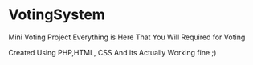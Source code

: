 # VotingSystem
Mini Voting Project Everything is Here That You Will Required for Voting 
<br/>

Created Using PHP,HTML, CSS And its Actually Working fine ;)
